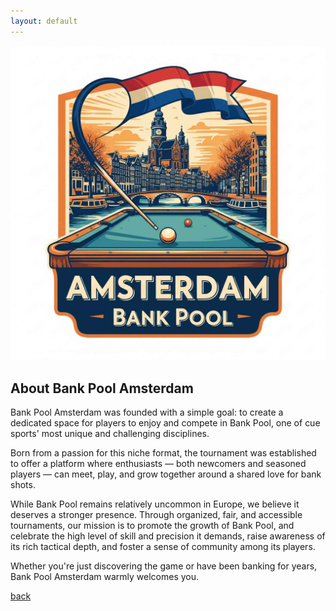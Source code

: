 ```yaml
---
layout: default
---
```


![Bank Pool Amsterdam](./assets/images/bankpoolamsterdam.jpeg)

## About Bank Pool Amsterdam

Bank Pool Amsterdam was founded with a simple goal: to create a dedicated space for players to enjoy and compete in Bank Pool, one of cue sports' most unique and challenging disciplines.

Born from a passion for this niche format, the tournament was established to offer a platform where enthusiasts — both newcomers and seasoned players — can meet, play, and grow together around a shared love for bank shots.

While Bank Pool remains relatively uncommon in Europe, we believe it deserves a stronger presence. Through organized, fair, and accessible tournaments, our mission is to promote the growth of Bank Pool, and celebrate the high level of skill and precision it demands, raise awareness of its rich tactical depth, and foster a sense of community among its players.

Whether you're just discovering the game or have been banking for years, Bank Pool Amsterdam warmly welcomes you.

[back](./)
